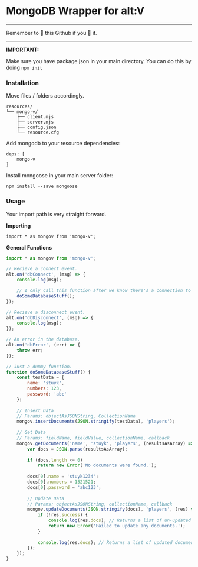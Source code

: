 # MongoDB Wrapper for alt:V
---

Remember to 🌟 this Github if you 💖 it.

---

**IMPORTANT:**

Make sure you have package.json in your main directory.
You can do this by doing `npm init`


### Installation
Move files / folders accordingly.

```
resources/
└── mongo-v/
    ├── client.mjs
    ├── server.mjs
    ├── config.json
    └── resource.cfg
```

Add mongodb to your resource dependencies:
```
deps: [
    mongo-v
]
```

Install mongoose in your main server folder:
```
npm install --save mongoose
```

### Usage
Your import path is very straight forward.

**Importing**
```
import * as mongov from 'mongo-v';
```

**General Functions**
```js
import * as mongov from 'mongo-v';

// Recieve a connect event.
alt.on('dbConnect', (msg) => {
	console.log(msg);

	// I only call this function after we know there's a connection to the database.
	doSomeDatabaseStuff();
});

// Recieve a disconnect event.
alt.on('dbDisconnect', (msg) => {
	console.log(msg);
});

// An error in the database.
alt.on('dbError', (err) => {
	throw err;
});

// Just a dummy function.
function doSomeDatabaseStuff() {
	const testData = {
		name: 'stuyk',
		numbers: 123,
		password: 'abc'
	};
	
	// Insert Data
	// Params: objectAsJSONString, CollectionName
	mongov.insertDocuments(JSON.stringify(testData), 'players');
	
	// Get Data
	// Params: fieldName, fieldValue, collectionName, callback
	mongov.getDocuments('name', 'stuyk', 'players', (resultsAsArray) => {
		var docs = JSON.parse(resultsAsArray);
	
		if (docs.length <= 0)
			return new Error('No documents were found.');
	
		docs[0].name = 'stuyk1234';
		docs[0].numbers = 1521521;
		docs[0].password = 'abc123';
	
		// Update Data
		// Params: objectAsJSONString, collectionName, callback
		mongov.updateDocuments(JSON.stringify(docs), 'players', (res) => {
			if (!res.success) {
				console.log(res.docs); // Returns a list of un-updated documents.
				return new Error('Failed to update any documents.');
			}
	
			console.log(res.docs); // Returns a list of updated documents.
		});
	});
}
```

